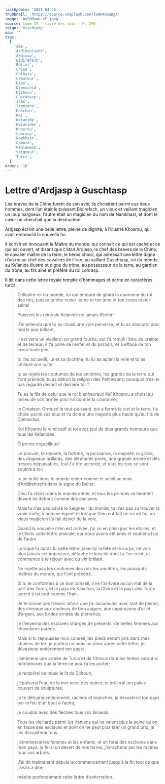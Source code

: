 ```yaml
---
lastUpdate: '2021-04-25'
thumbnail: 'https://source.unsplash.com/lwWK4UmaDgA'
image: '0q90Mumo-xE.jpeg'
source: tome IV - livre des rois - P. 296
reign: 'Guschtasp'
map: ''
tags:
  [
    'âme',
    'Ardibehischt',
    'Ardjasp',
    'Bidirefsch',
    'Bélier',
    'Chine',
    'Chinois',
    'Créateur',
    'Dieu',
    'Djemschid',
    'Djihoun',
    'Guschtasp',
    'Iran',
    'Iraniens',
    'Kaschan',
    'Keï',
    'Keïanide',
    'Keïanides',
    'Khosrou',
    'Lohrasp',
    'Namkhast',
    'Ormuzd',
    'Pehlewans',
    'Seigneur',
    'Turcs',
  ]
order: '10'
---
```


# Lettre d'Ardjasp à Guschtasp

Les braves de la Chine furent de son avis; ils choisirent parmi eux deux hommes, dont l’un était le puissant Bidirefsch, un vieux et vaillant magicien, un loup hargneux; l’autre était un magicien du nom de Namkhast, et dont le cœur ne cherchait que la destruction.

Ardjasp écrivit une belle lettre, pleine de dignité, à l’illustre Khosrou, qui avait embrassé la nouvelle foi.

Il écrivit en invoquant le Maître du monde, qui connaît ce qui est caché et ce qui est ouvert, et disant que c’était Ardjasp, le chef des braves de la Chine, le cavalier maître de la terre, le héros choisi, qui adressait une lettre digne d’un roi au chef des cavaliers de l’Iran, au vaillant Guschtasp, roi du monde, au Keïanide illustre et digne du trône, au possesseur de la terre, au gardien du trône, au fils aîné et préféré du roi Lohrasp.

Il dit dans cette lettre royale remplie d’hommages et écrite en caractères turcs:

> Ô illustre roi du monde, toi qui entoure de gloire la couronne du roi des rois, puisse ta tête rester jeune et ton âme et ton corps rester sains!
>
> Puissent les reins du Keïanide ne jamais fléchir!
>
> J’ai entendu que tu as choisi une voie perverse, et tu as obscurci pour moi le jour brillant.
>
> Il est venu un vieillard, un grand fourbe, qui t’a rempli l’âme de crainte et de terreur; il t’a parlé de l’enfer et du paradis, et a effacé de ton cœur toute joie;
>
> tu l’as accueilli, lui et sa doctrine, tu lui as aplani la voie et tu as célébré son culte;
>
> tu as rejeté les coutumes de tes ancêtres, les grands de la terre qui t’ont précédé, tu as détruit la religion des Pehlewans; pourquoi n’as-tu pas regardé devant et derrière toi ?
>
> Tu es le fils de celui que le roi bienheureux Keï Khosrou a choisi au milieu de son armée pour lui donner la couronne;
>
> le Créateur, Ormuzd le tout-puissant, qui a formé le ciel et la terre, t’a choisi parmi ses élus et t’a donné une majesté plus haute qu’au fils de Djemschid.
>
> Keï Khosrou le vindicatif et toi avez joui de plus grands honneurs que tous les Keïanides.
>
> Ô prince orgueilleux!
>
> Le pouvoir, la royauté, la fortune, la puissance, la majesté, la grâce, des drapeaux brillants, des éléphants parés, une grande armée et des trésors inépuisables, tout t’a été accordé, et tous les rois se sont soumis à toi;
>
> tu as brillé dans le monde entier comme le soleil au mois d’Ardibehischt dans le signe du Bélier;
>
> Dieu t’a choisi dans le monde entier, et tous les princes se tiennent devant toi debout comme des esclaves.
>
> Mais tu n’as pas adoré le Seigneur du monde,
> tu n’as pas su trouver la vraie route, ô homme égaré! et lorsque Dieu eut fait un roi de toi, un vieux magicien t’a fait dévier de la voie.
>
> Quand la nouvelle m’en est arrivée, j’ai vu en plein jour les étoiles, et je t’écris cette lettre amicale; car nous avons été amis et soutiens l’un de l’autre.
>
> Lorsque tu auras lu cette lettre, lave-toi la tête et le corps, ne vois plus jamais cet imposteur, détache le koschti dont tu t’es ceint, et commence à te réjouir avec du vin brillant.
>
> Ne rejette pas les coutumes des rois tes ancêtres, les puissants maîtres du monde, qui t’ont précédé.
>
> Si tu te conformes à ce bon conseil, il ne t’arrivera aucun mal de la part des Turcs, et le pays de Kaschan, la Chine et le pays des Turcs seront à toi tout comme l’Iran.
>
> Je te donne ces trésors infinis que j’ai accumulés avec tant de peines, des chevaux aux couleurs de bon augure, aux caparaçons d’or et d’argent, aux brides ornées de pierreries;
>
> je t’enverrai des esclaves chargés de présents, de belles femmes aux chevelures parées.
>
> Mais si tu repousses mon conseil, tes pieds seront pris dans mes chaînes de fer; je partirai un mois ou deux après cette lettre, je dévasterai entièrement ton pays;
>
> j’amènerai une armée de Turcs et de Chinois dont les tentes seront si nombreuses que la terre ne pourra les porter;
>
> je remplirai de musc le lit du Djihoun;
>
> j’épuiserai l’eau de la mer avec des outres; je brûlerai ton palais couvert de sculptures;
>
> je te détruirai entièrement, racines et branches, je dévasterai ton pays par le feu d’un bout à l’autre;
>
> je coudrai avec des flèches tous vos linceuls.
>
> Tous les vieillards parmi les Iraniens qui ne valent plus la peine qu’on en fasse des esclaves et dont on ne peut plus tirer un grand prix, je les décapiterai tous;
>
> j’emmènerai les femmes et les enfants, et en ferai des esclaves dans mon pays; je ferai un désert de vos terres, j’arracherai par les racines tous vos arbres.
>
> J’ai dit maintenant depuis le commencement jusqu’à la fin tout ce que j’avais à dire;
>
> médite profondément cette lettre d’exhortation.
